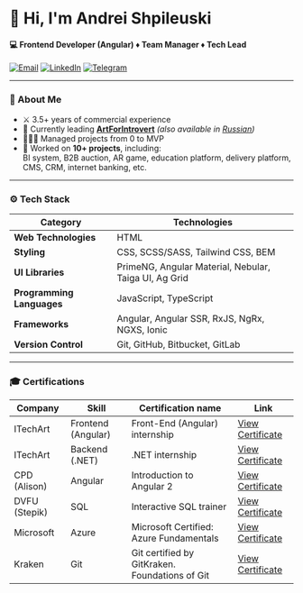# 👋 Hi, I'm Andrei Shpileuski

#### 💻 Frontend Developer (Angular) ♦ Team Manager ♦ Tech Lead
[![Email](https://img.shields.io/badge/Gmail-D14836?style=for-the-badge&logo=gmail&logoColor=white)](mailto:shpilevskiy.aa@gmail.com)
[![LinkedIn](https://img.shields.io/badge/LinkedIn-0A66C2?style=for-the-badge&logo=linkedin&logoColor=white)](https://www.linkedin.com/in/andrei-shpileuski/)
[![Telegram](https://img.shields.io/badge/Telegram-2CA5E0?style=for-the-badge&logo=telegram&logoColor=white)](https://t.me/andrei_shpileuski)

---

### 📝 About Me

- ⚔️ 3.5+ years of commercial experience
- 🔭 Currently leading **[ArtForIntrovert](https://new.artforintrovert.com)** *(also available in [Russian](https://new.artforintrovert.ru))*
- 👨🏻‍💼 Managed projects from 0 to MVP
- 💼 Worked on **10+ projects**, including:  
  BI system, B2B auction, AR game, education platform, delivery platform, CMS, CRM, internet banking, etc.

---

### ⚙️ Tech Stack

| **Category**              | **Technologies**                                      |
|---------------------------|-------------------------------------------------------|
| **Web Technologies**      | HTML                                                  |
| **Styling**               | CSS, SCSS/SASS, Tailwind CSS, BEM                     |
| **UI Libraries**          | PrimeNG, Angular Material, Nebular, Taiga UI, Ag Grid |
| **Programming Languages** | JavaScript, TypeScript                                |
| **Frameworks**            | Angular, Angular SSR, RxJS, NgRx, NGXS, Ionic         |
| **Version Control**       | Git, GitHub, Bitbucket, GitLab                        |

---

### 🎓 Certifications

| **Company**   | **Skill**          | **Certification name**                         | **Link**                                                                                               |
|---------------|--------------------|------------------------------------------------|--------------------------------------------------------------------------------------------------------|
| ITechArt      | Frontend (Angular) | Front-End (Angular) internship                 | [View Certificate](https://drive.google.com/file/d/1a1lhUDimhxikYQpQtbVJIvgp5nLpDGVe/view?usp=sharing) |
| ITechArt      | Backend (.NET)     | .NET internship                                | [View Certificate](https://drive.google.com/file/d/184t0nJa95EsoxDpkbdDYkxOgigpKeN6W/view?usp=sharing) |
| CPD (Alison)  | Angular            | Introduction to Angular 2                      | [View Certificate](https://drive.google.com/file/d/1yVywbdeaG4axxlibvh2Uqgi_UuKlsKzo/view?usp=sharing) |
| DVFU (Stepik) | SQL                | Interactive SQL trainer                        | [View Certificate](https://drive.google.com/file/d/1IpM-35NWf2VWpcK5_NGFXC3btYGzAUeE/view?usp=sharing) |
| Microsoft     | Azure              | Microsoft Certified: Azure Fundamentals        | [View Certificate](https://drive.google.com/file/d/1_D9UnSw2ZLZp3oozcVTmbkg8StLMDF65/view?usp=sharing) |
| Kraken        | Git                | Git certified by GitKraken. Foundations of Git | [View Certificate](https://drive.google.com/file/d/1ZGvj8HKk6aVM-7BmlQMpwMEEFs-4R2sW/view?usp=sharing) |